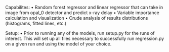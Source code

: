 Capabilites: 
  • Random forest regressor and linear regressor that can take in image from opal_0 detector and predict x-ray delay
  • Variable importance calculation and visualization
  • Crude analysis of results distributions (histograms, fitted lines, etc.)
  
Setup: 
  • Prior to running any of the models, run setup.py for the runs of interest. This will set up all files necessary to successfully run regression.py on a given run and using the model of your choice. 
